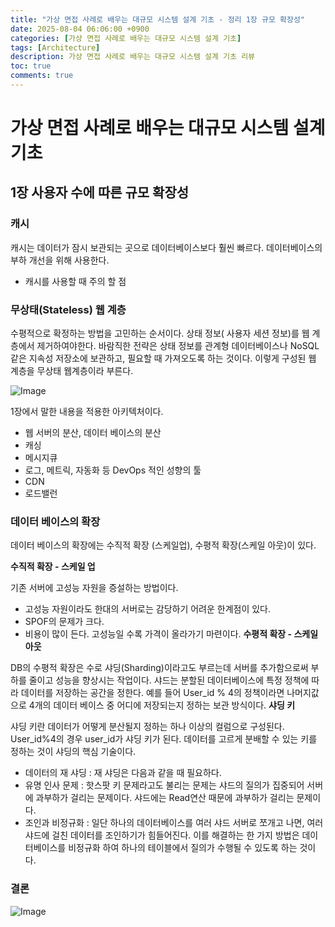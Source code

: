```yaml
---
title: "가상 면접 사례로 배우는 대규모 시스템 설계 기초 - 정리 1장 규모 확장성"
date: 2025-08-04 06:06:00 +0900
categories: [가상 면접 사례로 배우는 대규모 시스템 설계 기초]
tags: [Architecture]
description: 가상 면접 사례로 배우는 대규모 시스템 설계 기초 리뷰
toc: true
comments: true
---
```


# 가상 면접 사례로 배우는 대규모 시스템 설계 기초 

## 1장 사용자 수에 따른 규모 확장성

### 캐시

캐시는 데이터가 잠시 보관되는 곳으로 데이터베이스보다 훨씬 빠르다. 데이터베이스의 부하 개선을 위해 사용한다. 

- 캐시를 사용할 때 주의 할 점
###  무상태(Stateless) 웹 계층

수평적으로 확정하는 방법을 고민하는 순서이다. 상태 정보( 사용자 세션 정보)를 웹 계층에서 제거하여야한다. 바람직한 전략은 상태 정보를 관계형 데이터베이스나 NoSQL같은 지속성 저장소에 보관하고, 필요할 때 가져오도록 하는 것이다. 이렇게 구성된 웹 계층을 무상태 웹계층이라 부른다. 

![Image](https://prod-files-secure.s3.us-west-2.amazonaws.com/e6db513d-ec54-40ff-aa74-2487b0bcfe15/f30f1d34-1661-4ff9-a868-45f53833a7e5/Untitled.png?X-Amz-Algorithm=AWS4-HMAC-SHA256&X-Amz-Content-Sha256=UNSIGNED-PAYLOAD&X-Amz-Credential=ASIAZI2LB46634YMQ6SG%2F20250805%2Fus-west-2%2Fs3%2Faws4_request&X-Amz-Date=20250805T060938Z&X-Amz-Expires=3600&X-Amz-Security-Token=IQoJb3JpZ2luX2VjEB4aCXVzLXdlc3QtMiJIMEYCIQCNcr60tIAdfEyQeoFrXZOnOZEiK%2BBfIJICcwtqFEECKQIhAKWJGqe5G7I7WMpQeXXRjeUSPZ479uSWKTpUHdjrQAYfKv8DCFcQABoMNjM3NDIzMTgzODA1Igxl7Z4RXlxw4eD%2FJEkq3AM6oz6ZeeRegTjq0kWDXTDWvyTPmodKLDTJEpDSqZCtXwEvSHtK0tEcR1mBL1cCvW34B2vkzzPCEbza%2BZU8mDkzpVz1YM7ooj6VHhCskTOiiwVr%2Bk5oAgeTZPFJTeEFPKgyBGUUtm5tIOULBqSF8CbRm1p%2Fdoh3v%2BiuKAhEX%2Fev%2F%2FYNN17YsrSUCYa4vtF39EwNNgNfKX040OlGY8ulUAvdKptnBiHMkl9%2BEV%2F0CA18uJZ8Uw44Fq0sQw5PfNiUAeHQLrojO0EiF02fM%2FOkr6%2Bc4deFzm2hq%2FgZ2EoDarkXYF7pAvAYv05oEAbN6tdxLEQ6a%2FrxxW1agm1lAdxZZTZ9OiCR8%2BNccS%2BqoGANsCTsA2OZW0p%2BWTPr9T5uUKCV4Lu9kLMVU1TQ7LQbsb1IMmPoxedpjeGyArqQbuCa3ab6olOH8f0cmLYFm9pXaw14chCD2KlWjSIDiFXCII20BeDFpE0pbiI6aoVBOk58CwOwSMgeDye1AdDEGmWAO6EEKUV%2FGta3zOHF424HJ2roj2PGBD9%2Fcca3qQ%2BIHHCrs5zQxQtAwrpfPIFhtjdbgULt7tXgFiaANOSiPplElLzkNj0DLtXVNFnYVL2%2FJrO5sOSEaTYaV7pS3J2ZNk0usjDns8bEBjqkAabfIYLYyaAq8Os1rkTpt7CA71GHAfUHug5qb03QrPXZA%2BHyIPovoFFPZWpB5Kk4NpvYtCzNJpIsz00HG2NDTo1npOO3d%2BbCQwvua6MF%2FgrDnf3HDwr8qUWgiLzURzu9SEuQA1QjHzGSHMwDkG9e9%2BXKj8XzExvA2chEH%2BRR%2B1ByGDOn%2B4D9cWhY1Pk9QWnekk4RltUUapIjJDtcAR%2FGfYLDcvGU&X-Amz-Signature=03d314daf8b52281630cf388288b36f0312477322ddafe98e6757e6dc49d9163&X-Amz-SignedHeaders=host&x-amz-checksum-mode=ENABLED&x-id=GetObject)

1장에서 말한 내용을 적용한 아키텍처이다. 

- 웹 서버의 분산, 데이터 베이스의 분산
- 캐싱
- 메시지큐
- 로그, 메트릭, 자동화 등 DevOps 적인 성향의 툴
- CDN
- 로드밸런
### 데이터 베이스의 확장

데이터 베이스의 확장에는 수직적 확장 (스케일업), 수평적 확장(스케일 아웃)이 있다.

**수직적 확장 - 스케일 업**

기존 서버에 고성능 자원을 증설하는 방법이다. 

- 고성능 자원이라도 한대의 서버로는 감당하기 어려운 한계점이 있다. 
- SPOF의 문제가 크다.
- 비용이 많이 든다. 고성능일 수록 가격이 올라가기 마련이다.
**수평적 확장 - 스케일 아웃**

DB의 수평적 확장은 수로 샤딩(Sharding)이라고도 부르는데 서버를 추가함으로써 부하를 줄이고 성능을 향상시는 작업이다. 샤드는 분할된 데이터베이스에 특정 정책에 따라 데이터를 저장하는 공간을 정한다. 예를 들어 User_id % 4의 정책이라면 나머지값으로 4개의 데이터 베이스 중 어디에 저장되는지 정하는 보관 방식이다.
**샤딩 키**

샤딩 키란 데이터가 어떻게 분산될지 정하는 하나 이상의 컬럼으로 구성된다. User_id%4의 경우 user_id가 샤딩 키가 된다. 데이터를 고르게 분배할 수 있는 키를 정하는 것이 샤딩의 핵심 기술이다. 

- 데이터의 재 샤딩 : 재 샤딩은 다음과 같을 때 필요하다. 
- 유명 인사 문제 : 핫스팟 키 문제라고도 불리는 문제는 샤드의 질의가 집중되어 서버에 과부하가 걸리는 문제이다. 샤드에는 Read연산 때문에 과부하가 걸리는 문제이다. 
- 조인과 비정규화 : 일단 하나의 데이터베이스를 여러 샤드 서버로 쪼개고 나면, 여러 샤드에 걸친 데이터를 조인하기가 힘들어진다. 이를 해결하는 한 가지 방법은 데이터베이스를 비정규화 하여 하나의 테이블에서 질의가 수행될 수 있도록 하는 것이다.
### **결론**

![Image](https://prod-files-secure.s3.us-west-2.amazonaws.com/e6db513d-ec54-40ff-aa74-2487b0bcfe15/a2b7cb0a-9f04-46d5-a7d1-1eae25c5f2df/Untitled.png?X-Amz-Algorithm=AWS4-HMAC-SHA256&X-Amz-Content-Sha256=UNSIGNED-PAYLOAD&X-Amz-Credential=ASIAZI2LB46634YMQ6SG%2F20250805%2Fus-west-2%2Fs3%2Faws4_request&X-Amz-Date=20250805T060939Z&X-Amz-Expires=3600&X-Amz-Security-Token=IQoJb3JpZ2luX2VjEB4aCXVzLXdlc3QtMiJIMEYCIQCNcr60tIAdfEyQeoFrXZOnOZEiK%2BBfIJICcwtqFEECKQIhAKWJGqe5G7I7WMpQeXXRjeUSPZ479uSWKTpUHdjrQAYfKv8DCFcQABoMNjM3NDIzMTgzODA1Igxl7Z4RXlxw4eD%2FJEkq3AM6oz6ZeeRegTjq0kWDXTDWvyTPmodKLDTJEpDSqZCtXwEvSHtK0tEcR1mBL1cCvW34B2vkzzPCEbza%2BZU8mDkzpVz1YM7ooj6VHhCskTOiiwVr%2Bk5oAgeTZPFJTeEFPKgyBGUUtm5tIOULBqSF8CbRm1p%2Fdoh3v%2BiuKAhEX%2Fev%2F%2FYNN17YsrSUCYa4vtF39EwNNgNfKX040OlGY8ulUAvdKptnBiHMkl9%2BEV%2F0CA18uJZ8Uw44Fq0sQw5PfNiUAeHQLrojO0EiF02fM%2FOkr6%2Bc4deFzm2hq%2FgZ2EoDarkXYF7pAvAYv05oEAbN6tdxLEQ6a%2FrxxW1agm1lAdxZZTZ9OiCR8%2BNccS%2BqoGANsCTsA2OZW0p%2BWTPr9T5uUKCV4Lu9kLMVU1TQ7LQbsb1IMmPoxedpjeGyArqQbuCa3ab6olOH8f0cmLYFm9pXaw14chCD2KlWjSIDiFXCII20BeDFpE0pbiI6aoVBOk58CwOwSMgeDye1AdDEGmWAO6EEKUV%2FGta3zOHF424HJ2roj2PGBD9%2Fcca3qQ%2BIHHCrs5zQxQtAwrpfPIFhtjdbgULt7tXgFiaANOSiPplElLzkNj0DLtXVNFnYVL2%2FJrO5sOSEaTYaV7pS3J2ZNk0usjDns8bEBjqkAabfIYLYyaAq8Os1rkTpt7CA71GHAfUHug5qb03QrPXZA%2BHyIPovoFFPZWpB5Kk4NpvYtCzNJpIsz00HG2NDTo1npOO3d%2BbCQwvua6MF%2FgrDnf3HDwr8qUWgiLzURzu9SEuQA1QjHzGSHMwDkG9e9%2BXKj8XzExvA2chEH%2BRR%2B1ByGDOn%2B4D9cWhY1Pk9QWnekk4RltUUapIjJDtcAR%2FGfYLDcvGU&X-Amz-Signature=da6cbd79a81b952bfe63e5a1015e6489ad51d63098e6bd59b54c8746b962e876&X-Amz-SignedHeaders=host&x-amz-checksum-mode=ENABLED&x-id=GetObject)


